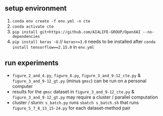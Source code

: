 ## setup environment

1. `conda env create -f env.yml -n cte`
2. `conda activate cte`
3. `pip install git+https://github.com/AI4LIFE-GROUP/OpenXAI --no-dependencies`
4. `pip install keras -U` // `keras>=3.0` needs to be installed after `conda install tensorflow==2.15.0` in `env.yml`

## run experiments

- `figure_2_and_4.py`, `figure_6.py`, `figure_3_and_9-12_cte.py` & `figure_3_and_9-12_gt.py` (minus `gmsc`) can be run on a personal computer
- results for the `gmsc` dataset in `figure_3_and_9-12_cte.py` & `figure_3_and_9-12_gt.py` may require a cluster / parallel computation
- cluster / slurm: `s_batch.py` runs `sbatch s_batch.sh` that runs `figure_5_7_8_13_15-24.py` for each dataset-method pair